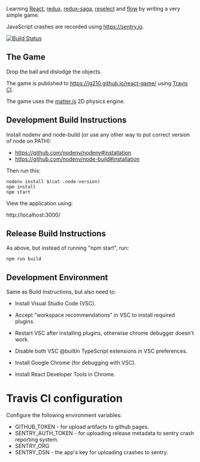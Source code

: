 Learning [React](https://reactjs.org/), [redux](https://redux.js.org/), [redux-saga](https://redux-saga.js.org/), [reselect](https://github.com/reduxjs/reselect) and [flow](https://flow.org/) by writing a very simple game.

JavaScript crashes are recorded using https://sentry.io.

[![Build Status](https://travis-ci.org/jg210/react-game.svg?branch=master)](https://travis-ci.org/jg210/react-game)

## The Game

Drop the ball and dislodge the objects.

The game is published to https://jg210.github.io/react-game/ using [Travis CI](https://travis-ci.org/jg210/react-game).

The game uses the [matter.js](http://brm.io/matter-js/) 2D physics engine.

## Development Build Instructions

Install nodenv and node-build (or use any other way to put correct
version of node on PATH):

* https://github.com/nodenv/nodenv#installation
* https://github.com/nodenv/node-build#installation

Then run this:

```
nodenv install $(cat .node-version)
npm install
npm start
```

View the application using:

http://localhost:3000/

## Release Build Instructions

As above, but instead of running "npm start", run:

```
npm run build
```

## Development Environment

Same as Build Instructions, but also need to:

* Install Visual Studio Code (VSC).

* Accept "workspace recommendations" in VSC to install required plugins.

* Restart VSC after installing plugins, otherwise chrome debugger doesn't work.

* Disable both VSC @builtin TypeScript extensions in VSC preferences.

* Install Google Chrome (for debugging with VSC).

* Install React Developer Tools in Chrome.

# Travis CI configuration

Configure the following environment variables:

* GITHUB_TOKEN - for upload artifacts to github pages.
* SENTRY_AUTH_TOKEN - for uploading release metadata to sentry crash reporting system.
* SENTRY_ORG
* SENTRY_DSN - the app's key for uploading crashes to sentry.